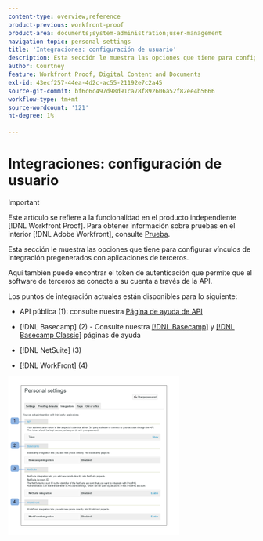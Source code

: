 ```yaml
---
content-type: overview;reference
product-previous: workfront-proof
product-area: documents;system-administration;user-management
navigation-topic: personal-settings
title: 'Integraciones: configuración de usuario'
description: Esta sección le muestra las opciones que tiene para configurar vínculos de integración pregenerados con aplicaciones de terceros.
author: Courtney
feature: Workfront Proof, Digital Content and Documents
exl-id: 43ecf257-44ea-4d2c-ac55-21192e7c2a45
source-git-commit: bf6c6c497d98d91ca78f892606a52f82ee4b5666
workflow-type: tm+mt
source-wordcount: '121'
ht-degree: 1%

---
```


# Integraciones: configuración de usuario

>[!IMPORTANT]
>
>Este artículo se refiere a la funcionalidad en el producto independiente [!DNL Workfront Proof]. Para obtener información sobre pruebas en el interior [!DNL Adobe Workfront], consulte [Prueba](../../../review-and-approve-work/proofing/proofing.md).

Esta sección le muestra las opciones que tiene para configurar vínculos de integración pregenerados con aplicaciones de terceros.

Aquí también puede encontrar el token de autenticación que permite que el software de terceros se conecte a su cuenta a través de la API.

Los puntos de integración actuales están disponibles para lo siguiente:

* API pública (1): consulte nuestra [Página de ayuda de API](http://api.proofhq.com/)
* [!DNL Basecamp] (2) - Consulte nuestra [[!DNL Basecamp]](https://support.workfront.com/hc/en-us/sections/115000911927-Basecamp) y [[!DNL Basecamp Classic]](https://support.workfront.com/hc/en-us/categories/115000588707-Basecamp-Classic) páginas de ayuda

* [!DNL NetSuite] (3)
* [!DNL WorkFront] (4)

![Integraciones_tab_-_Personal_Settings.png](assets/integrations-tab---personal-settings-350x323.png)
